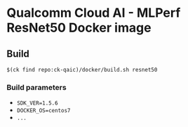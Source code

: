 # Qualcomm Cloud AI - MLPerf ResNet50 Docker image

## Build

```
$(ck find repo:ck-qaic)/docker/build.sh resnet50
```

### Build parameters

- `SDK_VER=1.5.6`
- `DOCKER_OS=centos7`
- `...`
